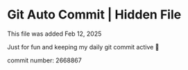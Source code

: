 # Git Auto Commit | Hidden File

This file was added Feb 12, 2025

Just for fun and keeping my daily git commit active 🤪

commit number: 2668867
